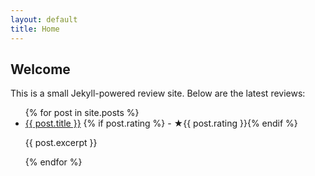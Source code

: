 ```yaml
---
layout: default
title: Home
---
```


## Welcome

This is a small Jekyll-powered review site. Below are the latest reviews:

<ul>
{% for post in site.posts %}
  <li>
    <a href="{{ post.url | relative_url }}">{{ post.title }}</a>
    {% if post.rating %} - ★{{ post.rating }}{% endif %}
    <p>{{ post.excerpt }}</p>
  </li>
{% endfor %}
</ul>
